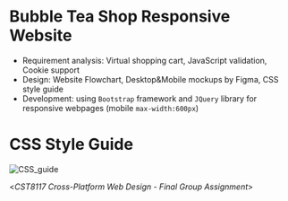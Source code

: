 # Bubble Tea Shop Responsive Website
- Requirement analysis: Virtual shopping cart, JavaScript validation, Cookie support
- Design: Website Flowchart, Desktop&Mobile mockups by Figma, CSS style guide
- Development: using `Bootstrap` framework and `JQuery` library for responsive webpages (mobile `max-width:600px`)
# CSS Style Guide
![CSS_guide](https://user-images.githubusercontent.com/58931129/162600235-ac176d26-4232-4a7e-a8a6-a70c881d587b.png)

<*CST8117 Cross-Platform Web Design - Final Group Assignment*>
